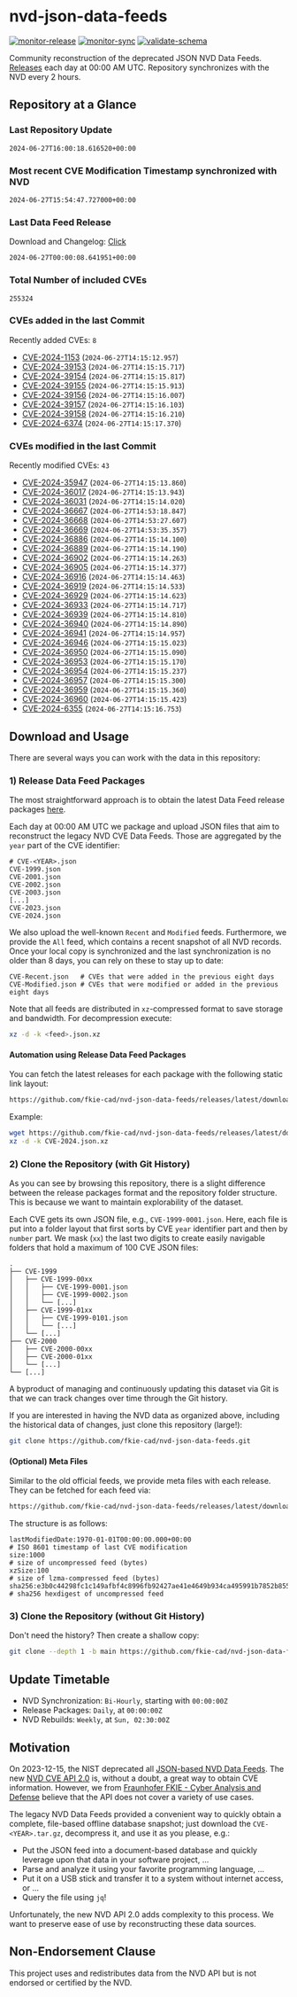 # nvd-json-data-feeds

[![monitor-release](https://github.com/fkie-cad/nvd-json-data-feeds/actions/workflows/monitor_release.yml/badge.svg)](https://github.com/fkie-cad/nvd-json-data-feeds/actions/workflows/monitor_release.yml)
[![monitor-sync](https://github.com/fkie-cad/nvd-json-data-feeds/actions/workflows/monitor_sync.yml/badge.svg)](https://github.com/fkie-cad/nvd-json-data-feeds/actions/workflows/monitor_sync.yml)
[![validate-schema](https://github.com/fkie-cad/nvd-json-data-feeds/actions/workflows/validate_schema.yml/badge.svg)](https://github.com/fkie-cad/nvd-json-data-feeds/actions/workflows/validate_schema.yml)

Community reconstruction of the deprecated JSON NVD Data Feeds.
[Releases](https://github.com/fkie-cad/nvd-json-data-feeds/releases/latest) each day at 00:00 AM UTC.
Repository synchronizes with the NVD every 2 hours.

## Repository at a Glance

### Last Repository Update

```plain
2024-06-27T16:00:18.616520+00:00
```

### Most recent CVE Modification Timestamp synchronized with NVD

```plain
2024-06-27T15:54:47.727000+00:00
```

### Last Data Feed Release

Download and Changelog: [Click](https://github.com/fkie-cad/nvd-json-data-feeds/releases/latest)

```plain
2024-06-27T00:00:08.641951+00:00
```

### Total Number of included CVEs

```plain
255324
```

### CVEs added in the last Commit

Recently added CVEs: `8`

- [CVE-2024-1153](CVE-2024/CVE-2024-11xx/CVE-2024-1153.json) (`2024-06-27T14:15:12.957`)
- [CVE-2024-39153](CVE-2024/CVE-2024-391xx/CVE-2024-39153.json) (`2024-06-27T14:15:15.717`)
- [CVE-2024-39154](CVE-2024/CVE-2024-391xx/CVE-2024-39154.json) (`2024-06-27T14:15:15.817`)
- [CVE-2024-39155](CVE-2024/CVE-2024-391xx/CVE-2024-39155.json) (`2024-06-27T14:15:15.913`)
- [CVE-2024-39156](CVE-2024/CVE-2024-391xx/CVE-2024-39156.json) (`2024-06-27T14:15:16.007`)
- [CVE-2024-39157](CVE-2024/CVE-2024-391xx/CVE-2024-39157.json) (`2024-06-27T14:15:16.103`)
- [CVE-2024-39158](CVE-2024/CVE-2024-391xx/CVE-2024-39158.json) (`2024-06-27T14:15:16.210`)
- [CVE-2024-6374](CVE-2024/CVE-2024-63xx/CVE-2024-6374.json) (`2024-06-27T14:15:17.370`)


### CVEs modified in the last Commit

Recently modified CVEs: `43`

- [CVE-2024-35947](CVE-2024/CVE-2024-359xx/CVE-2024-35947.json) (`2024-06-27T14:15:13.860`)
- [CVE-2024-36017](CVE-2024/CVE-2024-360xx/CVE-2024-36017.json) (`2024-06-27T14:15:13.943`)
- [CVE-2024-36031](CVE-2024/CVE-2024-360xx/CVE-2024-36031.json) (`2024-06-27T14:15:14.020`)
- [CVE-2024-36667](CVE-2024/CVE-2024-366xx/CVE-2024-36667.json) (`2024-06-27T14:53:18.847`)
- [CVE-2024-36668](CVE-2024/CVE-2024-366xx/CVE-2024-36668.json) (`2024-06-27T14:53:27.607`)
- [CVE-2024-36669](CVE-2024/CVE-2024-366xx/CVE-2024-36669.json) (`2024-06-27T14:53:35.357`)
- [CVE-2024-36886](CVE-2024/CVE-2024-368xx/CVE-2024-36886.json) (`2024-06-27T14:15:14.100`)
- [CVE-2024-36889](CVE-2024/CVE-2024-368xx/CVE-2024-36889.json) (`2024-06-27T14:15:14.190`)
- [CVE-2024-36902](CVE-2024/CVE-2024-369xx/CVE-2024-36902.json) (`2024-06-27T14:15:14.263`)
- [CVE-2024-36905](CVE-2024/CVE-2024-369xx/CVE-2024-36905.json) (`2024-06-27T14:15:14.377`)
- [CVE-2024-36916](CVE-2024/CVE-2024-369xx/CVE-2024-36916.json) (`2024-06-27T14:15:14.463`)
- [CVE-2024-36919](CVE-2024/CVE-2024-369xx/CVE-2024-36919.json) (`2024-06-27T14:15:14.533`)
- [CVE-2024-36929](CVE-2024/CVE-2024-369xx/CVE-2024-36929.json) (`2024-06-27T14:15:14.623`)
- [CVE-2024-36933](CVE-2024/CVE-2024-369xx/CVE-2024-36933.json) (`2024-06-27T14:15:14.717`)
- [CVE-2024-36939](CVE-2024/CVE-2024-369xx/CVE-2024-36939.json) (`2024-06-27T14:15:14.810`)
- [CVE-2024-36940](CVE-2024/CVE-2024-369xx/CVE-2024-36940.json) (`2024-06-27T14:15:14.890`)
- [CVE-2024-36941](CVE-2024/CVE-2024-369xx/CVE-2024-36941.json) (`2024-06-27T14:15:14.957`)
- [CVE-2024-36946](CVE-2024/CVE-2024-369xx/CVE-2024-36946.json) (`2024-06-27T14:15:15.023`)
- [CVE-2024-36950](CVE-2024/CVE-2024-369xx/CVE-2024-36950.json) (`2024-06-27T14:15:15.090`)
- [CVE-2024-36953](CVE-2024/CVE-2024-369xx/CVE-2024-36953.json) (`2024-06-27T14:15:15.170`)
- [CVE-2024-36954](CVE-2024/CVE-2024-369xx/CVE-2024-36954.json) (`2024-06-27T14:15:15.237`)
- [CVE-2024-36957](CVE-2024/CVE-2024-369xx/CVE-2024-36957.json) (`2024-06-27T14:15:15.300`)
- [CVE-2024-36959](CVE-2024/CVE-2024-369xx/CVE-2024-36959.json) (`2024-06-27T14:15:15.360`)
- [CVE-2024-36960](CVE-2024/CVE-2024-369xx/CVE-2024-36960.json) (`2024-06-27T14:15:15.423`)
- [CVE-2024-6355](CVE-2024/CVE-2024-63xx/CVE-2024-6355.json) (`2024-06-27T14:15:16.753`)


## Download and Usage

There are several ways you can work with the data in this repository:

### 1) Release Data Feed Packages

The most straightforward approach is to obtain the latest Data Feed release packages [here](https://github.com/fkie-cad/nvd-json-data-feeds/releases/latest).

Each day at 00:00 AM UTC we package and upload JSON files that aim to reconstruct the legacy NVD CVE Data Feeds.
Those are aggregated by the `year` part of the CVE identifier:

```
# CVE-<YEAR>.json
CVE-1999.json
CVE-2001.json
CVE-2002.json
CVE-2003.json
[...]
CVE-2023.json
CVE-2024.json
```

We also upload the well-known `Recent` and `Modified` feeds.
Furthermore, we provide the `All` feed, which contains a recent snapshot of all NVD records.
Once your local copy is synchronized and the last synchronization is no older than 8 days, you can rely on these to stay up to date:

```plain
CVE-Recent.json   # CVEs that were added in the previous eight days
CVE-Modified.json # CVEs that were modified or added in the previous eight days
```

Note that all feeds are distributed in `xz`-compressed format to save storage and bandwidth.
For decompression execute:

```sh
xz -d -k <feed>.json.xz
```

#### Automation using Release Data Feed Packages

You can fetch the latest releases for each package with the following static link layout:

```sh
https://github.com/fkie-cad/nvd-json-data-feeds/releases/latest/download/CVE-<YEAR>.json.xz
```

Example:

```sh
wget https://github.com/fkie-cad/nvd-json-data-feeds/releases/latest/download/CVE-2024.json.xz
xz -d -k CVE-2024.json.xz
```

### 2) Clone the Repository (with Git History)

As you can see by browsing this repository, there is a slight difference between the release packages format and the repository folder structure.
This is because we want to maintain explorability of the dataset.

Each CVE gets its own JSON file, e.g., `CVE-1999-0001.json`.
Here, each file is put into a folder layout that first sorts by CVE `year` identifier part and then by `number` part.
We mask (`xx`) the last two digits to create easily navigable folders that hold a maximum of 100 CVE JSON files:

```plain
.
├── CVE-1999
│   ├── CVE-1999-00xx
│   │   ├── CVE-1999-0001.json
│   │   ├── CVE-1999-0002.json
│   │   └── [...]
│   ├── CVE-1999-01xx
│   │   ├── CVE-1999-0101.json
│   │   └── [...]
│   └── [...]
├── CVE-2000
│   ├── CVE-2000-00xx
│   ├── CVE-2000-01xx
│   └── [...]
└── [...]
```

A byproduct of managing and continuously updating this dataset via Git is that we can track changes over time through the Git history.

If you are interested in having the NVD data as organized above, including the historical data of changes, just clone this repository (large!):

```sh
git clone https://github.com/fkie-cad/nvd-json-data-feeds.git
```

#### (Optional) Meta Files

Similar to the old official feeds, we provide meta files with each release. They can be fetched for each feed via:

```sh
https://github.com/fkie-cad/nvd-json-data-feeds/releases/latest/download/CVE-<YEAR>.meta
```

The structure is as follows:

```plain
lastModifiedDate:1970-01-01T00:00:00.000+00:00                          # ISO 8601 timestamp of last CVE modification
size:1000                                                               # size of uncompressed feed (bytes)
xzSize:100                                                              # size of lzma-compressed feed (bytes)
sha256:e3b0c44298fc1c149afbf4c8996fb92427ae41e4649b934ca495991b7852b855 # sha256 hexdigest of uncompressed feed
```

### 3) Clone the Repository (without Git History)

Don't need the history? Then create a shallow copy:

```sh
git clone --depth 1 -b main https://github.com/fkie-cad/nvd-json-data-feeds.git
```


## Update Timetable

* NVD Synchronization: `Bi-Hourly`, starting with `00:00:00Z`
* Release Packages: `Daily`, at `00:00:00Z`
* NVD Rebuilds: `Weekly`, at `Sun, 02:30:00Z`


## Motivation

On 2023-12-15, the NIST deprecated all [JSON-based NVD Data Feeds](https://nvd.nist.gov/vuln/data-feeds#divRetirementBanner-1).
The new [NVD CVE API 2.0](https://nvd.nist.gov/developers/vulnerabilities) is, without a doubt, a great way to obtain CVE information.
However, we from [Fraunhofer FKIE - Cyber Analysis and Defense](https://www.fkie.fraunhofer.de/en/departments/cad.html) believe that the API does not cover a variety of use cases.

The legacy NVD Data Feeds provided a convenient way to quickly obtain a complete, file-based offline database snapshot; just download the `CVE-<YEAR>.tar.gz`, decompress it, and use it as you please, e.g.:

- Put the JSON feed into a document-based database and quickly leverage upon that data in your software project, ...
- Parse and analyze it using your favorite programming language, ...
- Put it on a USB stick and transfer it to a system without internet access, or ...
- Query the file using `jq`!

Unfortunately, the new NVD API 2.0 adds complexity to this process.
We want to preserve ease of use by reconstructing these data sources.

## Non-Endorsement Clause

This project uses and redistributes data from the NVD API but is not endorsed or certified by the NVD.